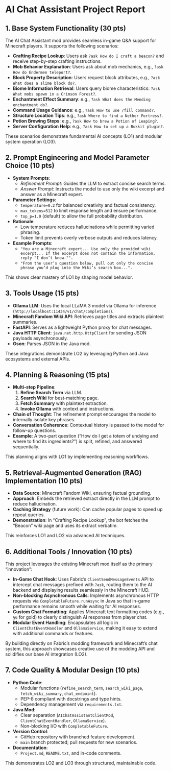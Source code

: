 # AI Chat Assistant Project Report

## 1. Base System Functionality (30 pts)

The AI Chat Assistant mod provides seamless in-game Q&A support for Minecraft players. It supports the following scenarios:

- **Crafting Recipe Lookup**: Users ask `?ask How do I craft a beacon?` and receive step-by-step crafting instructions.
- **Mob Behavior Explanation**: Users ask about mob mechanics, e.g., `?ask How do Endermen teleport?`.
- **Block Property Description**: Users request block attributes, e.g., `?ask What does a slime block do?`.
- **Biome Information Retrieval**: Users query biome characteristics: `?ask What mobs spawn in a Crimson Forest?`.
- **Enchantment Effect Summary**: e.g., `?ask What does the Mending enchantment do?`.
- **Command Usage Guidance**: e.g., `?ask How to use /fill command?`.
- **Structure Location Tips**: e.g., `?ask Where to find a Nether Fortress?`.
- **Potion Brewing Steps**: e.g., `?ask How to brew a Potion of Leaping?`.
- **Server Configuration Help**: e.g., `?ask How to set up a Bukkit plugin?`.

These scenarios demonstrate fundamental AI concepts (LO1) and modular system operation (LO3).

## 2. Prompt Engineering and Model Parameter Choice (10 pts)

- **System Prompts**:  
  - _Refinement Prompt_: Guides the LLM to extract concise search terms.  
  - _Answer Prompt_: Instructs the model to use only the wiki excerpt and answer as a Minecraft expert.  
- **Parameter Settings**:  
  - `temperature=0.2` for balanced creativity and factual consistency.  
  - `max_tokens=512` to limit response length and ensure performance.  
  - `top_p=1.0` (default) to allow the full probability distribution.  
- **Rationale**:  
  - Low temperature reduces hallucinations while permitting varied phrasing.  
  - Token limit prevents overly verbose outputs and reduces latency.  
- **Example Prompts**:  
  - `"You are a Minecraft expert... Use only the provided wiki excerpt... If the excerpt does not contain the information, reply "I don’t know."".`  
  - `"From the user’s question below, pull out only the concise phrase you’d plug into the Wiki’s search box...".`

This shows clear mastery of LO1 by shaping model behavior.

## 3. Tools Usage (15 pts)

- **Ollama LLM**: Uses the local LLaMA 3 model via Ollama for inference (`http://localhost:11434/v1/chat/completions`).
- **Minecraft Fandom Wiki API**: Retrieves page titles and extracts plaintext summaries.
- **FastAPI**: Serves as a lightweight Python proxy for chat messages.
- **Java HTTP Client**: `java.net.http.HttpClient` for sending JSON payloads asynchronously.
- **Gson**: Parses JSON in the Java mod.

These integrations demonstrate LO2 by leveraging Python and Java ecosystems and external APIs.

## 4. Planning & Reasoning (15 pts)

- **Multi-step Pipeline**:  
  1. **Refine Search Term** via LLM.  
  2. **Search Wiki** for best-matching page.  
  3. **Fetch Summary** with plaintext extraction.  
  4. **Invoke Ollama** with context and instructions.  
- **Chain of Thought**: The refinement prompt encourages the model to internally isolate key phrases.  
- **Conversation Coherence**: Contextual history is passed to the model for follow-up questions.  
- **Example**: A two-part question (“How do I get a totem of undying and where to find its ingredients?”) is split, refined, and answered sequentially.

This planning aligns with LO1 by implementing reasoning workflows.

## 5. Retrieval-Augmented Generation (RAG) Implementation (10 pts)

- **Data Source**: Minecraft Fandom Wiki, ensuring factual grounding.  
- **Approach**: Embeds the retrieved extract directly in the LLM prompt to reduce hallucination.  
- **Caching Strategy** (future work): Can cache popular pages to speed up repeat queries.  
- **Demonstration**: In “Crafting Recipe Lookup”, the bot fetches the “Beacon” wiki page and uses its extract verbatim.

This reinforces LO1 and LO2 via advanced AI techniques.

## 6. Additional Tools / Innovation (10 pts)

This project leverages the existing Minecraft mod itself as the primary “innovation”:

- **In-Game Chat Hook**: Uses Fabric’s `ClientSendMessageEvents` API to intercept chat messages prefixed with `?ask`, routing them to the AI backend and displaying results seamlessly in the Minecraft HUD.
- **Non-blocking Asynchronous Calls**: Implements asynchronous HTTP requests via `CompletableFuture.runAsync` in Java so that in-game performance remains smooth while waiting for AI responses.
- **Custom Chat Formatting**: Applies Minecraft text formatting codes (e.g., `§6` for gold) to clearly distinguish AI responses from player chat.
- **Modular Event Handling**: Encapsulates all logic in `ClientChatEventHandler` and `OllamaService`, making it easy to extend with additional commands or features.

By building directly on Fabric’s modding framework and Minecraft’s chat system, this approach showcases creative use of the modding API and solidifies our base AI integration (LO2).

## 7. Code Quality & Modular Design (10 pts)

- **Python Code**:  
  - Modular functions (`refine_search_term`, `search_wiki_page`, `fetch_wiki_summary`, `chat_endpoint`).  
  - PEP-8 compliant with docstrings and type hints.  
  - Dependency management via `requirements.txt`.  
- **Java Mod**:  
  - Clear separation (`AIChatAssistantClientMod`, `ClientChatEventHandler`, `OllamaService`).  
  - Non-blocking I/O with `CompletableFuture`.  
- **Version Control**:  
  - GitHub repository with branched feature development.  
  - `main` branch protected; pull requests for new scenarios.  
- **Documentation**:  
  - `Project.md`, `README.txt`, and in-code comments.

This demonstrates LO2 and LO3 through structured, maintainable code.
